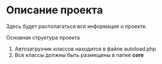 <h1>Описание проекта</h1>
<p>Здесь будет располагаться вся информация о проекте.</p>

<p>Основная структура проекта</p>
<ol>
    <li>Автозагрузчик классов находится в файле autoload.php</li>
    <li>Все классы должны быть размещены в папке <b>core</b></li>
</ol>